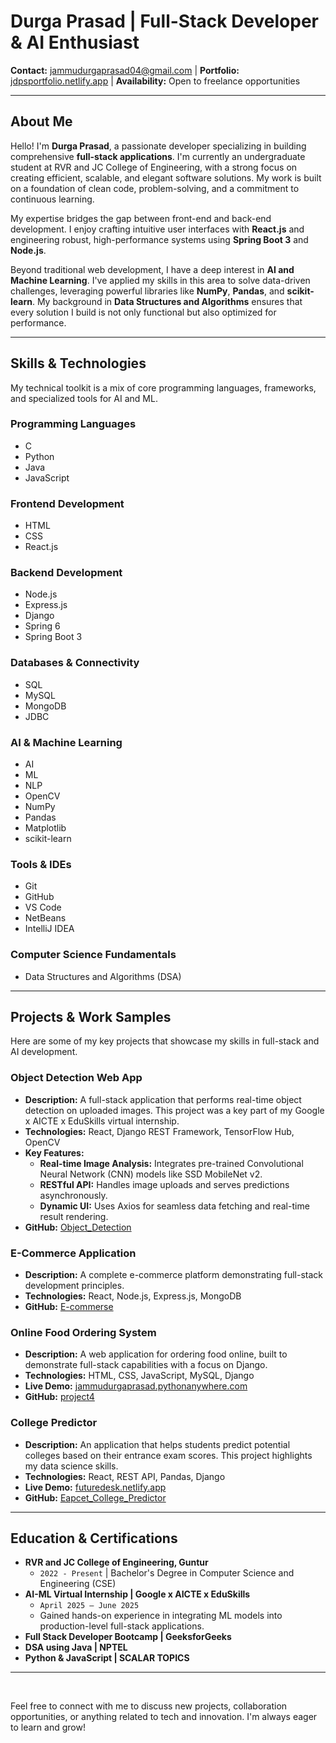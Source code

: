 # **Durga Prasad | Full-Stack Developer & AI Enthusiast**

**Contact:** [jammudurgaprasad04@gmail.com](mailto:jammudurgaprasad04@gmail.com) | **Portfolio:** [jdpsportfolio.netlify.app](https://jdpsportfolio.netlify.app) | **Availability:** Open to freelance opportunities

---

## **About Me**

Hello! I'm **Durga Prasad**, a passionate developer specializing in building comprehensive **full-stack applications**. I'm currently an undergraduate student at RVR and JC College of Engineering, with a strong focus on creating efficient, scalable, and elegant software solutions. My work is built on a foundation of clean code, problem-solving, and a commitment to continuous learning.

My expertise bridges the gap between front-end and back-end development. I enjoy crafting intuitive user interfaces with **React.js** and engineering robust, high-performance systems using **Spring Boot 3** and **Node.js**.

Beyond traditional web development, I have a deep interest in **AI and Machine Learning**. I've applied my skills in this area to solve data-driven challenges, leveraging powerful libraries like **NumPy**, **Pandas**, and **scikit-learn**. My background in **Data Structures and Algorithms** ensures that every solution I build is not only functional but also optimized for performance.

---

## **Skills & Technologies**

My technical toolkit is a mix of core programming languages, frameworks, and specialized tools for AI and ML.

### **Programming Languages**
* C
* Python
* Java
* JavaScript

### **Frontend Development**
* HTML
* CSS
* React.js

### **Backend Development**
* Node.js
* Express.js
* Django
* Spring 6
* Spring Boot 3

### **Databases & Connectivity**
* SQL
* MySQL
* MongoDB
* JDBC

### **AI & Machine Learning**
* AI
* ML
* NLP
* OpenCV
* NumPy
* Pandas
* Matplotlib
* scikit-learn

### **Tools & IDEs**
* Git
* GitHub
* VS Code
* NetBeans
* IntelliJ IDEA

### **Computer Science Fundamentals**
* Data Structures and Algorithms (DSA)

---

## **Projects & Work Samples**

Here are some of my key projects that showcase my skills in full-stack and AI development.

### **Object Detection Web App**
* **Description:** A full-stack application that performs real-time object detection on uploaded images. This project was a key part of my Google x AICTE x EduSkills virtual internship.
* **Technologies:** React, Django REST Framework, TensorFlow Hub, OpenCV
* **Key Features:**
    * **Real-time Image Analysis:** Integrates pre-trained Convolutional Neural Network (CNN) models like SSD MobileNet v2.
    * **RESTful API:** Handles image uploads and serves predictions asynchronously.
    * **Dynamic UI:** Uses Axios for seamless data fetching and real-time result rendering.
* **GitHub:** [Object_Detection](https://github.com/jammudurgaprasad/Object_Detection)

### **E-Commerce Application**
* **Description:** A complete e-commerce platform demonstrating full-stack development principles.
* **Technologies:** React, Node.js, Express.js, MongoDB
* **GitHub:** [E-commerse](https://github.com/jammudurgaprasad/E-commerse)

### **Online Food Ordering System**
* **Description:** A web application for ordering food online, built to demonstrate full-stack capabilities with a focus on Django.
* **Technologies:** HTML, CSS, JavaScript, MySQL, Django
* **Live Demo:** [jammudurgaprasad.pythonanywhere.com](https://jammudurgaprasad.pythonanywhere.com/)
* **GitHub:** [project4](https://github.com/jammudurgaprasad/project4)

### **College Predictor**
* **Description:** An application that helps students predict potential colleges based on their entrance exam scores. This project highlights my data science skills.
* **Technologies:** React, REST API, Pandas, Django
* **Live Demo:** [futuredesk.netlify.app](https://futuredesk.netlify.app/)
* **GitHub:** [Eapcet_College_Predictor](https://github.com/jammudurgaprasad/Eapcet_College_Predictor)

---

## **Education & Certifications**
* **RVR and JC College of Engineering, Guntur**
    * `2022 - Present` | Bachelor's Degree in Computer Science and Engineering (CSE)
* **AI-ML Virtual Internship | Google x AICTE x EduSkills**
    * `April 2025 – June 2025`
    * Gained hands-on experience in integrating ML models into production-level full-stack applications.
* **Full Stack Developer Bootcamp | GeeksforGeeks**
* **DSA using Java | NPTEL**
* **Python & JavaScript | SCALAR TOPICS**

---

<br>

Feel free to connect with me to discuss new projects, collaboration opportunities, or anything related to tech and innovation. I'm always eager to learn and grow!